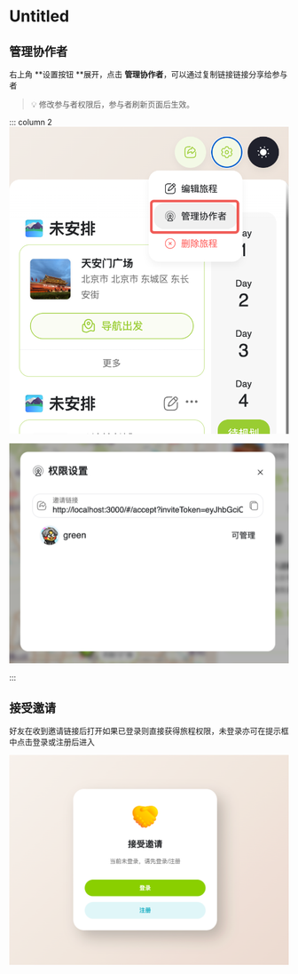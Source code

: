 # Untitled


## 管理协作者


右上角 **设置按钮 **展开，点击 **管理协作者**，可以通过复制链接链接分享给参与者

> 💡 修改参与者权限后，参与者刷新页面后生效。



::: column 2
![Image](/images/image_1f284f1f-4186-8041-b63f-f9eba9c5adc5.png)


![Image](/images/image_1f284f1f-4186-80ce-ba70-f3b526f944c7.png)


:::

## 接受邀请


好友在收到邀请链接后打开如果已登录则直接获得旅程权限，未登录亦可在提示框中点击登录或注册后进入

![Image](/images/964cff7f-6bf0-43b8-9b5c-e98f67f47ea8_a3964571-bc4e-4f40-a05c-eb96dad6d084.png)

